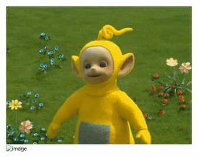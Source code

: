 ![image](https://raw.githubusercontent.com/fzuEureka/Record/master/timg.gif)
![image](https://raw.githubusercontent.com/fzuEureka/Eureka/master/timg%20(2).gif)

